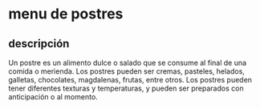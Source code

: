 # menu de postres

## descripción

Un postre es un alimento dulce o salado que se consume al final de una comida o merienda. Los postres pueden ser cremas, pasteles, helados, galletas, chocolates, magdalenas, frutas, entre otros. 
Los postres pueden tener diferentes texturas y temperaturas, y pueden ser preparados con anticipación o al momento. 